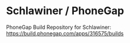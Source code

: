 Schlawiner / PhoneGap
=====================

PhoneGap Build Repository for Schlawiner: https://build.phonegap.com/apps/316575/builds
